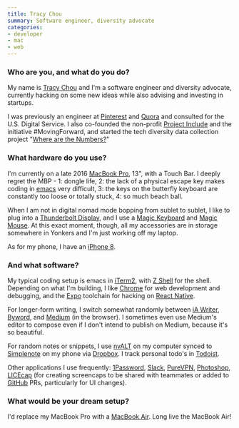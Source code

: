 ```yaml
---
title: Tracy Chou
summary: Software engineer, diversity advocate
categories:
- developer 
- mac
- web
---
```


### Who are you, and what do you do?

My name is [Tracy Chou](https://en.wikipedia.org/wiki/Tracy_Chou "Tracy's Wikipedia entry.") and I'm a software engineer and diversity advocate, currently hacking on some new ideas while also advising and investing in startups. 

I was previously an engineer at [Pinterest][] and [Quora][] and consulted for the U.S. Digital Service. I also co-founded the non-profit [Project Include](http://projectinclude.org/ "A diversity in tech non-profit.") and the initiative #MovingForward, and started the tech diversity data collection project "[Where are the Numbers?](https://github.com/triketora/women-in-software-eng "Tracy's women in engineering stats project on GitHub.")"

### What hardware do you use?

I'm currently on a late 2016 [MacBook Pro][macbook-pro], 13", with a Touch Bar. I deeply regret the MBP - 1: dongle life, 2: the lack of a physical escape key makes coding in [emacs][] very difficult, 3: the keys on the butterfly keyboard are constantly too loose or totally stuck, 4: so much beach ball. 

When I am not in digital nomad mode bopping from sublet to sublet, I like to plug into a [Thunderbolt Display][thunderbolt-display], and I use a [Magic Keyboard][magic-keyboard] and [Magic Mouse][magic-mouse]. At this exact moment, though, all my accessories are in storage somewhere in Yonkers and I'm just working off my laptop. 

As for my phone, I have an [iPhone 8][iphone-8]. 

### And what software?

My typical coding setup is emacs in [iTerm2][], with [Z Shell][zsh] for the shell. Depending on what I'm building, I like [Chrome][] for web development and debugging, and the [Expo][] toolchain for hacking on [React Native][react-native]. 

For longer-form writing, I switch somewhat randomly between [iA Writer][ia-writer], [Byword][], and [Medium][] (in the browser). I sometimes even use Medium's editor to compose even if I don't intend to publish on Medium, because it's so beautiful. 

For random notes or snippets, I use [nvALT][] on my computer synced to [Simplenote][] on my phone via [Dropbox][]. I track personal todo's in [Todoist][]. 

Other applications I use frequently: [1Password][], [Slack][], [PureVPN][], [Photoshop][], [LICEcap][] (for creating screencaps to be shared with teammates or added to [GitHub][] PRs, particularly for UI changes).

### What would be your dream setup?

I'd replace my MacBook Pro with a [MacBook Air][macbook-air]. Long live the MacBook Air!

[iphone-8]: https://en.wikipedia.org/wiki/IPhone_8 "A 4.7 inch smartphone."
[licecap]: https://www.cockos.com/licecap/ "Screen capture software."
[macbook-air]: https://www.apple.com/macbook-air/ "A very thin laptop."
[macbook-pro]: https://www.apple.com/macbook-pro/ "A laptop."
[magic-keyboard]: https://en.wikipedia.org/wiki/Magic_Keyboard "A wireless keyboard."
[magic-mouse]: https://www.apple.com/magicmouse/ "A multi-touch mouse."
[thunderbolt-display]: https://www.apple.com/displays/ "A Thunderbolt-powered monitor."
[1password]: https://1password.com "Password management software for Mac OS X."
[byword]: https://bywordapp.com/ "A full-screen writing tool for the Mac."
[chrome]: https://www.google.com/intl/en/chrome/browser/ "A WebKit-based browser, where each tab runs in its own thread."
[dropbox]: https://www.dropbox.com/ "Online syncing and storage."
[emacs]: http://www.gnu.org/software/emacs/ "A free open-source text editor."
[expo]: https://expo.io/ "A toolchain for React Native."
[github]: https://github.com/ "A Git code repository service."
[ia-writer]: https://ia.net/writer/updates/ia-writer-for-mac "A full-screen writing tool for the Mac."
[iterm2]: https://iterm2.com/ "An alternative terminal application for Mac OS X."
[medium]: https://medium.com/ "A writing/blogging service."
[nvalt]: http://brettterpstra.com/projects/nvalt/ "A fork of Notational Velocity with extra features."
[photoshop]: https://www.adobe.com/products/photoshop.html "A bitmap image editor."
[pinterest]: https://www.pinterest.com/ "An online 'pinboard' service."
[purevpn]: https://www.purevpn.com/ "A VPN service."
[quora]: https://www.quora.com/ "A Q&A web service."
[react-native]: https://facebook.github.io/react-native/ "A framework for building native mobile apps with React."
[simplenote]: https://simplenote.com/ "A note-taking/syncing service."
[slack]: https://slack.com/ "A collaboration service."
[todoist]: https://todoist.com/ "A to-do service."
[zsh]: http://www.zsh.org/ "An interactive shell and scripting language."
